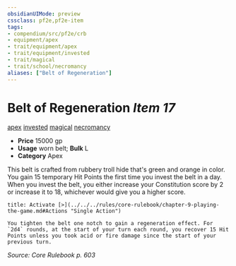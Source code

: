 ```yaml
---
obsidianUIMode: preview
cssclass: pf2e,pf2e-item
tags:
- compendium/src/pf2e/crb
- equipment/apex
- trait/equipment/apex
- trait/equipment/invested
- trait/magical
- trait/school/necromancy
aliases: ["Belt of Regeneration"]
---
```

# Belt of Regeneration *Item 17*  
[apex](apex.md)  [invested](invested.md)  [magical](magical.md)  [necromancy](necromancy.md)  

- **Price** 15000 gp
- **Usage** worn belt; **Bulk** L
- **Category** Apex

This belt is crafted from rubbery troll hide that's green and orange in color. You gain 15 temporary Hit Points the first time you invest the belt in a day. When you invest the belt, you either increase your Constitution score by 2 or increase it to 18, whichever would give you a higher score.

```ad-embed-ability
title: Activate [>](../../../rules/core-rulebook/chapter-9-playing-the-game.md#Actions "Single Action")

You tighten the belt one notch to gain a regeneration effect. For `2d4` rounds, at the start of your turn each round, you recover 15 Hit Points unless you took acid or fire damage since the start of your previous turn.
```

*Source: Core Rulebook p. 603*
